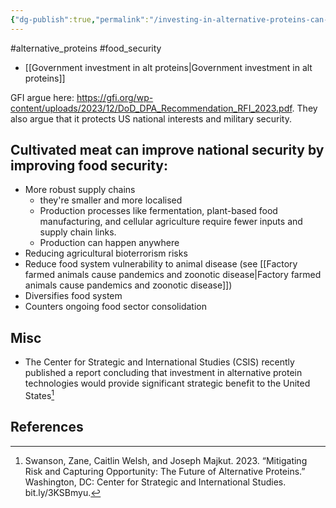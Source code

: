 ```yaml
---
{"dg-publish":true,"permalink":"/investing-in-alternative-proteins-can-improve-national-security-and-defence/","created":"2024-03-10T17:07:33.000+00:00","updated":"2025-09-29T00:19:12.064+01:00"}
---
```


#alternative_proteins #food_security 

- [[Government investment in alt proteins\|Government investment in alt proteins]]

GFI argue here: https://gfi.org/wp-content/uploads/2023/12/DoD_DPA_Recommendation_RFI_2023.pdf. They also argue that it protects US national interests and military security. 

## Cultivated meat can improve national security by improving food security:
- More robust supply chains
	- they're smaller and more localised
	- Production processes like fermentation, plant-based food manufacturing, and cellular agriculture require fewer inputs and supply chain links.
	- Production can happen anywhere
- Reducing agricultural bioterrorism risks
- Reduce food system vulnerability to animal disease (see [[Factory farmed animals cause pandemics and zoonotic disease\|Factory farmed animals cause pandemics and zoonotic disease]])
- Diversifies food system
- Counters ongoing food sector consolidation

## Misc
- The Center for Strategic and International Studies (CSIS) recently published a report concluding that investment in alternative protein technologies would provide significant strategic benefit to the United States[^1]

## References
[^1]: Swanson, Zane, Caitlin Welsh, and Joseph Majkut. 2023. “Mitigating Risk and Capturing Opportunity: The Future of Alternative Proteins.” Washington, DC: Center for Strategic and International Studies. bit.ly/3KSBmyu.